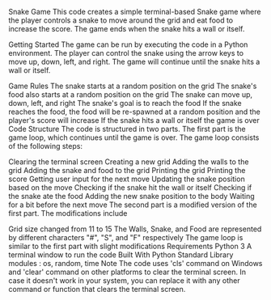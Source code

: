 Snake Game
This code creates a simple terminal-based Snake game where the player controls a snake to move around the grid and eat food to increase the score. The game ends when the snake hits a wall or itself.

Getting Started
The game can be run by executing the code in a Python environment. The player can control the snake using the arrow keys to move up, down, left, and right. The game will continue until the snake hits a wall or itself.

Game Rules
The snake starts at a random position on the grid
The snake's food also starts at a random position on the grid
The snake can move up, down, left, and right
The snake's goal is to reach the food
If the snake reaches the food, the food will be re-spawned at a random position and the player's score will increase
If the snake hits a wall or itself the game is over
Code Structure
The code is structured in two parts.
The first part is the game loop, which continues until the game is over. The game loop consists of the following steps:

Clearing the terminal screen
Creating a new grid
Adding the walls to the grid
Adding the snake and food to the grid
Printing the grid
Printing the score
Getting user input for the next move
Updating the snake position based on the move
Checking if the snake hit the wall or itself
Checking if the snake ate the food
Adding the new snake position to the body
Waiting for a bit before the next move
The second part is a modified version of the first part. The modifications include

Grid size changed from 11 to 15
The Walls, Snake, and Food are represented by different characters "#", "S", and "F" respectively
The game loop is similar to the first part with slight modifications
Requirements
Python 3
A terminal window to run the code
Built With
Python
Standard Library modules : os, random, time
Note
The code uses 'cls' command on Windows and 'clear' command on other platforms to clear the terminal screen. In case it doesn't work in your system, you can replace it with any other command or function that clears the terminal screen.
